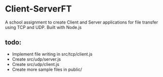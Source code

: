 # Client-ServerFT
A school assignment to create Client and Server applications for file transfer using TCP and UDP. Built with Node.js

## todo:
* Implement file writing in src/tcp/client.js
* Create src/udp/server.js
* Create src/udp/client.js
* Create more sample files in public/
